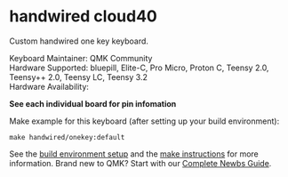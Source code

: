# handwired cloud40

Custom handwired one key keyboard.

Keyboard Maintainer: QMK Community  
Hardware Supported: bluepill, Elite-C, Pro Micro, Proton C, Teensy 2.0, Teensy++ 2.0, Teensy LC, Teensy 3.2  
Hardware Availability: 

**See each individual board for pin infomation**

Make example for this keyboard (after setting up your build environment):

    make handwired/onekey:default

See the [build environment setup](https://docs.qmk.fm/#/getting_started_build_tools) and the [make instructions](https://docs.qmk.fm/#/getting_started_make_guide) for more information. Brand new to QMK? Start with our [Complete Newbs Guide](https://docs.qmk.fm/#/newbs).
